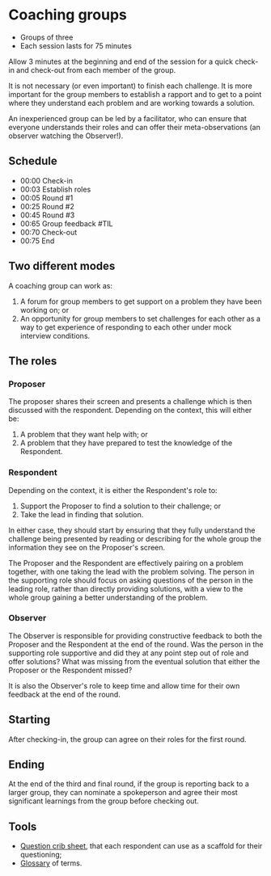 # Coaching groups

- Groups of three
- Each session lasts for 75 minutes

Allow 3 minutes at the beginning and end of the session for a quick check-in and check-out from each member of the group.

It is not necessary (or even important) to finish each challenge. It is more important for the group members to establish a rapport and to get to a point where they understand each problem and are working towards a solution. 

An inexperienced group can be led by a facilitator, who can ensure that everyone understands their roles and can offer their meta-observations (an observer watching the Observer!). 

## Schedule

- 00:00 Check-in
- 00:03 Establish roles
- 00:05 Round #1
- 00:25 Round #2
- 00:45 Round #3
- 00:65 Group feedback #TIL 
- 00:70 Check-out
- 00:75 End

## Two different modes

A coaching group can work as:

1. A forum for group members to get support on a problem they have been working on; or
2. An opportunity for group members to set challenges for each other as a way to get experience of responding to each other under mock interview conditions. 

## The roles

### Proposer

The proposer shares their screen and presents a challenge which is then discussed with the respondent. Depending on the context, this will either be:
1. A problem that they want help with; or 
2. A problem that they have prepared to test the knowledge of the Respondent.

### Respondent

Depending on the context, it is either the Respondent's role to:
1. Support the Proposer to find a solution to their challenge; or 
2. Take the lead in finding that solution. 

In either case, they should start by ensuring that they fully understand the challenge being presented by reading or describing for the whole group the information they see on the Proposer's screen.

The Proposer and the Respondent are effectively pairing  on a problem together, with one taking the lead with the problem solving. The person in the supporting role should focus on asking questions of the person in the leading role, rather than directly providing solutions, with a view to the whole group gaining a better understanding of the problem.

### Observer

The Observer is responsible for providing constructive feedback to both the Proposer and the Respondent at the end of the round. Was the person in the supporting role supportive and did they at any point step out of role and offer solutions? What was missing from the eventual solution that either the Proposer or the Respondent missed?

It is also the Observer's role to keep time and allow time for their own feedback at the end of the round.

## Starting

After checking-in, the group can agree on their roles for the first round.

## Ending

At the end of the third and final round, if the group is reporting back to a larger group, they can nominate a spokeperson and agree their most significant learnings from the group before checking out.


## Tools

- [Question crib sheet](problem-solving-questions.md), that each respondent can use as a scaffold for their questioning;
- [Glossary](glossary.md) of terms.

